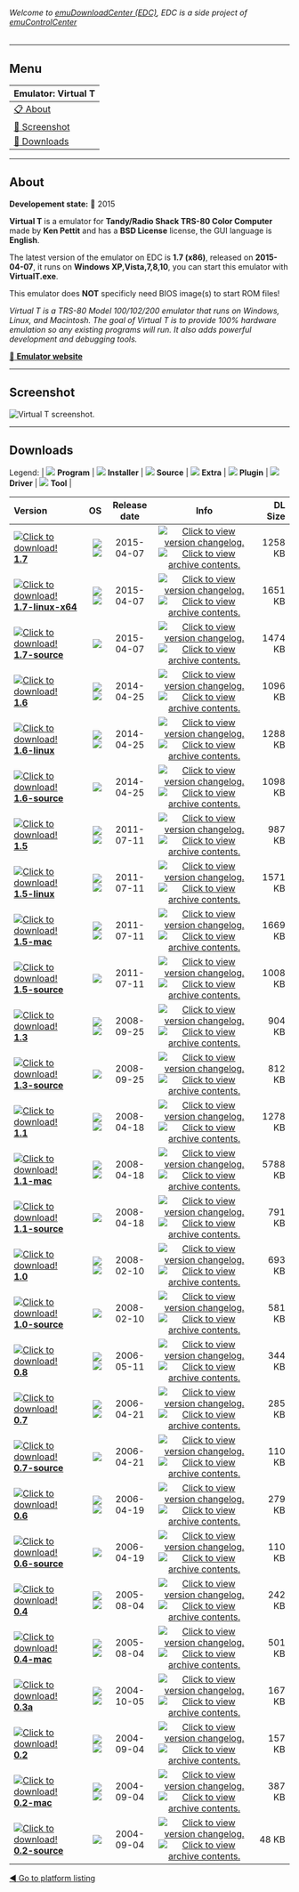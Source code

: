 ###### Welcome to [emuDownloadCenter (EDC)](https://github.com/PhoenixInteractiveNL/emuDownloadCenter/wiki/), EDC is a side project of [emuControlCenter](https://github.com/PhoenixInteractiveNL/emuControlCenter/wiki/)
***
## Menu
| **Emulator: Virtual T** |
|:---------|
| [:clipboard: About](#about) |
| [:sunrise: Screenshot](#screenshot) |
| [:floppy_disk: Downloads](#downloads) |
***
## About
**Developement state:** :large_blue_circle: 2015

**Virtual T** is a emulator for **Tandy/Radio Shack TRS-80 Color Computer** made by **Ken Pettit** and has a **BSD License** license, the GUI language is **English**.

The latest version of the emulator on EDC is **1.7 (x86)**, released on **2015-04-07**, it runs on **Windows XP,Vista,7,8,10**, you can start this emulator with **VirtualT.exe**.

This emulator does **NOT** specificly need BIOS image(s) to start ROM files!

_Virtual T is a TRS-80 Model 100/102/200 emulator that runs on Windows, Linux, and Macintosh. The goal of Virtual T is to provide 100% hardware emulation so any existing programs will run. It also adds powerful development and debugging tools._

[:link: **Emulator website**](https://sourceforge.net/projects/virtualt/)
***
## Screenshot
![](https://raw.githubusercontent.com/PhoenixInteractiveNL/emuDownloadCenter/master/hooks/virtualt/emulator_screen_01.jpg "Virtual T screenshot.")
***
## Downloads
Legend: | 
![](https://raw.githubusercontent.com/wiki/PhoenixInteractiveNL/emuDownloadCenter/images_misc/icon_program_24.png) **Program** | 
![](https://raw.githubusercontent.com/wiki/PhoenixInteractiveNL/emuDownloadCenter/images_misc/icon_installer_24.png) **Installer** | 
![](https://raw.githubusercontent.com/wiki/PhoenixInteractiveNL/emuDownloadCenter/images_misc/icon_source_code_24.png) **Source** | 
![](https://raw.githubusercontent.com/wiki/PhoenixInteractiveNL/emuDownloadCenter/images_misc/icon_extra_24.png) **Extra** | 
![](https://raw.githubusercontent.com/wiki/PhoenixInteractiveNL/emuDownloadCenter/images_misc/icon_plugin_24.png) **Plugin** | 
![](https://raw.githubusercontent.com/wiki/PhoenixInteractiveNL/emuDownloadCenter/images_misc/icon_driver_24.png) **Driver** | 
![](https://raw.githubusercontent.com/wiki/PhoenixInteractiveNL/emuDownloadCenter/images_misc/icon_tool_24.png) **Tool** | 
 
| Version | OS | Release date | Info | DL Size |
|:--------|---:|:------------:|:----:|--------:|
| [![](https://raw.githubusercontent.com/wiki/PhoenixInteractiveNL/emuDownloadCenter/images_misc/icon_program_24.png "Click to download!")  **1.7**](https://github.com/PhoenixInteractiveNL/edc-repo0004/raw/master/virtualt/1.7.7z) | ![](https://raw.githubusercontent.com/wiki/PhoenixInteractiveNL/emuDownloadCenter/images_misc/logo_windows_24.png) ![](https://raw.githubusercontent.com/wiki/PhoenixInteractiveNL/emuDownloadCenter/images_misc/icon_32-bit_24.png) | 2015-04-07 | [![](https://raw.githubusercontent.com/wiki/PhoenixInteractiveNL/emuDownloadCenter/images_misc/icon_changelog_24.png "Click to view version changelog.")](https://github.com/PhoenixInteractiveNL/edc-repo0004/blob/master/virtualt/1.7_changelog.txt) [![](https://raw.githubusercontent.com/wiki/PhoenixInteractiveNL/emuDownloadCenter/images_misc/icon_contents_24.png "Click to view archive contents.")](https://github.com/PhoenixInteractiveNL/edc-repo0004/blob/master/virtualt/1.7_contents.txt) | 1258 KB |
| [![](https://raw.githubusercontent.com/wiki/PhoenixInteractiveNL/emuDownloadCenter/images_misc/icon_program_24.png "Click to download!")  **1.7-linux-x64**](https://github.com/PhoenixInteractiveNL/edc-repo0004/raw/master/virtualt/1.7-linux-x64.7z) | ![](https://raw.githubusercontent.com/wiki/PhoenixInteractiveNL/emuDownloadCenter/images_misc/logo_linux_24.png) ![](https://raw.githubusercontent.com/wiki/PhoenixInteractiveNL/emuDownloadCenter/images_misc/icon_64-bit_24.png) | 2015-04-07 | [![](https://raw.githubusercontent.com/wiki/PhoenixInteractiveNL/emuDownloadCenter/images_misc/icon_changelog_24.png "Click to view version changelog.")](https://github.com/PhoenixInteractiveNL/edc-repo0004/blob/master/virtualt/1.7-linux-x64_changelog.txt) [![](https://raw.githubusercontent.com/wiki/PhoenixInteractiveNL/emuDownloadCenter/images_misc/icon_contents_24.png "Click to view archive contents.")](https://github.com/PhoenixInteractiveNL/edc-repo0004/blob/master/virtualt/1.7-linux-x64_contents.txt) | 1651 KB |
| [![](https://raw.githubusercontent.com/wiki/PhoenixInteractiveNL/emuDownloadCenter/images_misc/icon_source_code_24.png "Click to download!")  **1.7-source**](https://github.com/PhoenixInteractiveNL/edc-repo0004/raw/master/virtualt/1.7-source.7z) |  ![](https://raw.githubusercontent.com/wiki/PhoenixInteractiveNL/emuDownloadCenter/images_misc/icon_32-bit_24.png) | 2015-04-07 | [![](https://raw.githubusercontent.com/wiki/PhoenixInteractiveNL/emuDownloadCenter/images_misc/icon_changelog_24.png "Click to view version changelog.")](https://github.com/PhoenixInteractiveNL/edc-repo0004/blob/master/virtualt/1.7-source_changelog.txt) [![](https://raw.githubusercontent.com/wiki/PhoenixInteractiveNL/emuDownloadCenter/images_misc/icon_contents_24.png "Click to view archive contents.")](https://github.com/PhoenixInteractiveNL/edc-repo0004/blob/master/virtualt/1.7-source_contents.txt) | 1474 KB |
| [![](https://raw.githubusercontent.com/wiki/PhoenixInteractiveNL/emuDownloadCenter/images_misc/icon_program_24.png "Click to download!")  **1.6**](https://github.com/PhoenixInteractiveNL/edc-repo0004/raw/master/virtualt/1.6.7z) | ![](https://raw.githubusercontent.com/wiki/PhoenixInteractiveNL/emuDownloadCenter/images_misc/logo_windows_24.png) ![](https://raw.githubusercontent.com/wiki/PhoenixInteractiveNL/emuDownloadCenter/images_misc/icon_32-bit_24.png) | 2014-04-25 | [![](https://raw.githubusercontent.com/wiki/PhoenixInteractiveNL/emuDownloadCenter/images_misc/icon_changelog_24.png "Click to view version changelog.")](https://github.com/PhoenixInteractiveNL/edc-repo0004/blob/master/virtualt/1.6_changelog.txt) [![](https://raw.githubusercontent.com/wiki/PhoenixInteractiveNL/emuDownloadCenter/images_misc/icon_contents_24.png "Click to view archive contents.")](https://github.com/PhoenixInteractiveNL/edc-repo0004/blob/master/virtualt/1.6_contents.txt) | 1096 KB |
| [![](https://raw.githubusercontent.com/wiki/PhoenixInteractiveNL/emuDownloadCenter/images_misc/icon_program_24.png "Click to download!")  **1.6-linux**](https://github.com/PhoenixInteractiveNL/edc-repo0004/raw/master/virtualt/1.6-linux.7z) | ![](https://raw.githubusercontent.com/wiki/PhoenixInteractiveNL/emuDownloadCenter/images_misc/logo_linux_24.png) ![](https://raw.githubusercontent.com/wiki/PhoenixInteractiveNL/emuDownloadCenter/images_misc/icon_32-bit_24.png) | 2014-04-25 | [![](https://raw.githubusercontent.com/wiki/PhoenixInteractiveNL/emuDownloadCenter/images_misc/icon_changelog_24.png "Click to view version changelog.")](https://github.com/PhoenixInteractiveNL/edc-repo0004/blob/master/virtualt/1.6-linux_changelog.txt) [![](https://raw.githubusercontent.com/wiki/PhoenixInteractiveNL/emuDownloadCenter/images_misc/icon_contents_24.png "Click to view archive contents.")](https://github.com/PhoenixInteractiveNL/edc-repo0004/blob/master/virtualt/1.6-linux_contents.txt) | 1288 KB |
| [![](https://raw.githubusercontent.com/wiki/PhoenixInteractiveNL/emuDownloadCenter/images_misc/icon_source_code_24.png "Click to download!")  **1.6-source**](https://github.com/PhoenixInteractiveNL/edc-repo0004/raw/master/virtualt/1.6-source.7z) |  ![](https://raw.githubusercontent.com/wiki/PhoenixInteractiveNL/emuDownloadCenter/images_misc/icon_32-bit_24.png) | 2014-04-25 | [![](https://raw.githubusercontent.com/wiki/PhoenixInteractiveNL/emuDownloadCenter/images_misc/icon_changelog_24.png "Click to view version changelog.")](https://github.com/PhoenixInteractiveNL/edc-repo0004/blob/master/virtualt/1.6-source_changelog.txt) [![](https://raw.githubusercontent.com/wiki/PhoenixInteractiveNL/emuDownloadCenter/images_misc/icon_contents_24.png "Click to view archive contents.")](https://github.com/PhoenixInteractiveNL/edc-repo0004/blob/master/virtualt/1.6-source_contents.txt) | 1098 KB |
| [![](https://raw.githubusercontent.com/wiki/PhoenixInteractiveNL/emuDownloadCenter/images_misc/icon_program_24.png "Click to download!")  **1.5**](https://github.com/PhoenixInteractiveNL/edc-repo0004/raw/master/virtualt/1.5.7z) | ![](https://raw.githubusercontent.com/wiki/PhoenixInteractiveNL/emuDownloadCenter/images_misc/logo_windows_24.png) ![](https://raw.githubusercontent.com/wiki/PhoenixInteractiveNL/emuDownloadCenter/images_misc/icon_32-bit_24.png) | 2011-07-11 | [![](https://raw.githubusercontent.com/wiki/PhoenixInteractiveNL/emuDownloadCenter/images_misc/icon_changelog_24.png "Click to view version changelog.")](https://github.com/PhoenixInteractiveNL/edc-repo0004/blob/master/virtualt/1.5_changelog.txt) [![](https://raw.githubusercontent.com/wiki/PhoenixInteractiveNL/emuDownloadCenter/images_misc/icon_contents_24.png "Click to view archive contents.")](https://github.com/PhoenixInteractiveNL/edc-repo0004/blob/master/virtualt/1.5_contents.txt) | 987 KB |
| [![](https://raw.githubusercontent.com/wiki/PhoenixInteractiveNL/emuDownloadCenter/images_misc/icon_program_24.png "Click to download!")  **1.5-linux**](https://github.com/PhoenixInteractiveNL/edc-repo0004/raw/master/virtualt/1.5-linux.7z) | ![](https://raw.githubusercontent.com/wiki/PhoenixInteractiveNL/emuDownloadCenter/images_misc/logo_linux_24.png) ![](https://raw.githubusercontent.com/wiki/PhoenixInteractiveNL/emuDownloadCenter/images_misc/icon_32-bit_24.png) | 2011-07-11 | [![](https://raw.githubusercontent.com/wiki/PhoenixInteractiveNL/emuDownloadCenter/images_misc/icon_changelog_24.png "Click to view version changelog.")](https://github.com/PhoenixInteractiveNL/edc-repo0004/blob/master/virtualt/1.5-linux_changelog.txt) [![](https://raw.githubusercontent.com/wiki/PhoenixInteractiveNL/emuDownloadCenter/images_misc/icon_contents_24.png "Click to view archive contents.")](https://github.com/PhoenixInteractiveNL/edc-repo0004/blob/master/virtualt/1.5-linux_contents.txt) | 1571 KB |
| [![](https://raw.githubusercontent.com/wiki/PhoenixInteractiveNL/emuDownloadCenter/images_misc/icon_program_24.png "Click to download!")  **1.5-mac**](https://github.com/PhoenixInteractiveNL/edc-repo0004/raw/master/virtualt/1.5-mac.7z) | ![](https://raw.githubusercontent.com/wiki/PhoenixInteractiveNL/emuDownloadCenter/images_misc/logo_mac_24.png) ![](https://raw.githubusercontent.com/wiki/PhoenixInteractiveNL/emuDownloadCenter/images_misc/icon_32-bit_24.png) | 2011-07-11 | [![](https://raw.githubusercontent.com/wiki/PhoenixInteractiveNL/emuDownloadCenter/images_misc/icon_changelog_24.png "Click to view version changelog.")](https://github.com/PhoenixInteractiveNL/edc-repo0004/blob/master/virtualt/1.5-mac_changelog.txt) [![](https://raw.githubusercontent.com/wiki/PhoenixInteractiveNL/emuDownloadCenter/images_misc/icon_contents_24.png "Click to view archive contents.")](https://github.com/PhoenixInteractiveNL/edc-repo0004/blob/master/virtualt/1.5-mac_contents.txt) | 1669 KB |
| [![](https://raw.githubusercontent.com/wiki/PhoenixInteractiveNL/emuDownloadCenter/images_misc/icon_source_code_24.png "Click to download!")  **1.5-source**](https://github.com/PhoenixInteractiveNL/edc-repo0004/raw/master/virtualt/1.5-source.7z) |  ![](https://raw.githubusercontent.com/wiki/PhoenixInteractiveNL/emuDownloadCenter/images_misc/icon_32-bit_24.png) | 2011-07-11 | [![](https://raw.githubusercontent.com/wiki/PhoenixInteractiveNL/emuDownloadCenter/images_misc/icon_changelog_24.png "Click to view version changelog.")](https://github.com/PhoenixInteractiveNL/edc-repo0004/blob/master/virtualt/1.5-source_changelog.txt) [![](https://raw.githubusercontent.com/wiki/PhoenixInteractiveNL/emuDownloadCenter/images_misc/icon_contents_24.png "Click to view archive contents.")](https://github.com/PhoenixInteractiveNL/edc-repo0004/blob/master/virtualt/1.5-source_contents.txt) | 1008 KB |
| [![](https://raw.githubusercontent.com/wiki/PhoenixInteractiveNL/emuDownloadCenter/images_misc/icon_program_24.png "Click to download!")  **1.3**](https://github.com/PhoenixInteractiveNL/edc-repo0004/raw/master/virtualt/1.3.7z) | ![](https://raw.githubusercontent.com/wiki/PhoenixInteractiveNL/emuDownloadCenter/images_misc/logo_windows_24.png) ![](https://raw.githubusercontent.com/wiki/PhoenixInteractiveNL/emuDownloadCenter/images_misc/icon_32-bit_24.png) | 2008-09-25 | [![](https://raw.githubusercontent.com/wiki/PhoenixInteractiveNL/emuDownloadCenter/images_misc/icon_changelog_24.png "Click to view version changelog.")](https://github.com/PhoenixInteractiveNL/edc-repo0004/blob/master/virtualt/1.3_changelog.txt) [![](https://raw.githubusercontent.com/wiki/PhoenixInteractiveNL/emuDownloadCenter/images_misc/icon_contents_24.png "Click to view archive contents.")](https://github.com/PhoenixInteractiveNL/edc-repo0004/blob/master/virtualt/1.3_contents.txt) | 904 KB |
| [![](https://raw.githubusercontent.com/wiki/PhoenixInteractiveNL/emuDownloadCenter/images_misc/icon_source_code_24.png "Click to download!")  **1.3-source**](https://github.com/PhoenixInteractiveNL/edc-repo0004/raw/master/virtualt/1.3-source.7z) |  ![](https://raw.githubusercontent.com/wiki/PhoenixInteractiveNL/emuDownloadCenter/images_misc/icon_32-bit_24.png) | 2008-09-25 | [![](https://raw.githubusercontent.com/wiki/PhoenixInteractiveNL/emuDownloadCenter/images_misc/icon_changelog_24.png "Click to view version changelog.")](https://github.com/PhoenixInteractiveNL/edc-repo0004/blob/master/virtualt/1.3-source_changelog.txt) [![](https://raw.githubusercontent.com/wiki/PhoenixInteractiveNL/emuDownloadCenter/images_misc/icon_contents_24.png "Click to view archive contents.")](https://github.com/PhoenixInteractiveNL/edc-repo0004/blob/master/virtualt/1.3-source_contents.txt) | 812 KB |
| [![](https://raw.githubusercontent.com/wiki/PhoenixInteractiveNL/emuDownloadCenter/images_misc/icon_program_24.png "Click to download!")  **1.1**](https://github.com/PhoenixInteractiveNL/edc-repo0004/raw/master/virtualt/1.1.7z) | ![](https://raw.githubusercontent.com/wiki/PhoenixInteractiveNL/emuDownloadCenter/images_misc/logo_windows_24.png) ![](https://raw.githubusercontent.com/wiki/PhoenixInteractiveNL/emuDownloadCenter/images_misc/icon_32-bit_24.png) | 2008-04-18 | [![](https://raw.githubusercontent.com/wiki/PhoenixInteractiveNL/emuDownloadCenter/images_misc/icon_changelog_24.png "Click to view version changelog.")](https://github.com/PhoenixInteractiveNL/edc-repo0004/blob/master/virtualt/1.1_changelog.txt) [![](https://raw.githubusercontent.com/wiki/PhoenixInteractiveNL/emuDownloadCenter/images_misc/icon_contents_24.png "Click to view archive contents.")](https://github.com/PhoenixInteractiveNL/edc-repo0004/blob/master/virtualt/1.1_contents.txt) | 1278 KB |
| [![](https://raw.githubusercontent.com/wiki/PhoenixInteractiveNL/emuDownloadCenter/images_misc/icon_program_24.png "Click to download!")  **1.1-mac**](https://github.com/PhoenixInteractiveNL/edc-repo0004/raw/master/virtualt/1.1-mac.7z) | ![](https://raw.githubusercontent.com/wiki/PhoenixInteractiveNL/emuDownloadCenter/images_misc/logo_mac_24.png) ![](https://raw.githubusercontent.com/wiki/PhoenixInteractiveNL/emuDownloadCenter/images_misc/icon_32-bit_24.png) | 2008-04-18 | [![](https://raw.githubusercontent.com/wiki/PhoenixInteractiveNL/emuDownloadCenter/images_misc/icon_changelog_24.png "Click to view version changelog.")](https://github.com/PhoenixInteractiveNL/edc-repo0004/blob/master/virtualt/1.1-mac_changelog.txt) [![](https://raw.githubusercontent.com/wiki/PhoenixInteractiveNL/emuDownloadCenter/images_misc/icon_contents_24.png "Click to view archive contents.")](https://github.com/PhoenixInteractiveNL/edc-repo0004/blob/master/virtualt/1.1-mac_contents.txt) | 5788 KB |
| [![](https://raw.githubusercontent.com/wiki/PhoenixInteractiveNL/emuDownloadCenter/images_misc/icon_source_code_24.png "Click to download!")  **1.1-source**](https://github.com/PhoenixInteractiveNL/edc-repo0004/raw/master/virtualt/1.1-source.7z) |  ![](https://raw.githubusercontent.com/wiki/PhoenixInteractiveNL/emuDownloadCenter/images_misc/icon_32-bit_24.png) | 2008-04-18 | [![](https://raw.githubusercontent.com/wiki/PhoenixInteractiveNL/emuDownloadCenter/images_misc/icon_changelog_24.png "Click to view version changelog.")](https://github.com/PhoenixInteractiveNL/edc-repo0004/blob/master/virtualt/1.1-source_changelog.txt) [![](https://raw.githubusercontent.com/wiki/PhoenixInteractiveNL/emuDownloadCenter/images_misc/icon_contents_24.png "Click to view archive contents.")](https://github.com/PhoenixInteractiveNL/edc-repo0004/blob/master/virtualt/1.1-source_contents.txt) | 791 KB |
| [![](https://raw.githubusercontent.com/wiki/PhoenixInteractiveNL/emuDownloadCenter/images_misc/icon_program_24.png "Click to download!")  **1.0**](https://github.com/PhoenixInteractiveNL/edc-repo0004/raw/master/virtualt/1.0.7z) | ![](https://raw.githubusercontent.com/wiki/PhoenixInteractiveNL/emuDownloadCenter/images_misc/logo_windows_24.png) ![](https://raw.githubusercontent.com/wiki/PhoenixInteractiveNL/emuDownloadCenter/images_misc/icon_32-bit_24.png) | 2008-02-10 | [![](https://raw.githubusercontent.com/wiki/PhoenixInteractiveNL/emuDownloadCenter/images_misc/icon_changelog_24.png "Click to view version changelog.")](https://github.com/PhoenixInteractiveNL/edc-repo0004/blob/master/virtualt/1.0_changelog.txt) [![](https://raw.githubusercontent.com/wiki/PhoenixInteractiveNL/emuDownloadCenter/images_misc/icon_contents_24.png "Click to view archive contents.")](https://github.com/PhoenixInteractiveNL/edc-repo0004/blob/master/virtualt/1.0_contents.txt) | 693 KB |
| [![](https://raw.githubusercontent.com/wiki/PhoenixInteractiveNL/emuDownloadCenter/images_misc/icon_source_code_24.png "Click to download!")  **1.0-source**](https://github.com/PhoenixInteractiveNL/edc-repo0004/raw/master/virtualt/1.0-source.7z) |  ![](https://raw.githubusercontent.com/wiki/PhoenixInteractiveNL/emuDownloadCenter/images_misc/icon_32-bit_24.png) | 2008-02-10 | [![](https://raw.githubusercontent.com/wiki/PhoenixInteractiveNL/emuDownloadCenter/images_misc/icon_changelog_24.png "Click to view version changelog.")](https://github.com/PhoenixInteractiveNL/edc-repo0004/blob/master/virtualt/1.0-source_changelog.txt) [![](https://raw.githubusercontent.com/wiki/PhoenixInteractiveNL/emuDownloadCenter/images_misc/icon_contents_24.png "Click to view archive contents.")](https://github.com/PhoenixInteractiveNL/edc-repo0004/blob/master/virtualt/1.0-source_contents.txt) | 581 KB |
| [![](https://raw.githubusercontent.com/wiki/PhoenixInteractiveNL/emuDownloadCenter/images_misc/icon_program_24.png "Click to download!")  **0.8**](https://github.com/PhoenixInteractiveNL/edc-repo0004/raw/master/virtualt/0.8.7z) | ![](https://raw.githubusercontent.com/wiki/PhoenixInteractiveNL/emuDownloadCenter/images_misc/logo_windows_24.png) ![](https://raw.githubusercontent.com/wiki/PhoenixInteractiveNL/emuDownloadCenter/images_misc/icon_32-bit_24.png) | 2006-05-11 | [![](https://raw.githubusercontent.com/wiki/PhoenixInteractiveNL/emuDownloadCenter/images_misc/icon_changelog_24.png "Click to view version changelog.")](https://github.com/PhoenixInteractiveNL/edc-repo0004/blob/master/virtualt/0.8_changelog.txt) [![](https://raw.githubusercontent.com/wiki/PhoenixInteractiveNL/emuDownloadCenter/images_misc/icon_contents_24.png "Click to view archive contents.")](https://github.com/PhoenixInteractiveNL/edc-repo0004/blob/master/virtualt/0.8_contents.txt) | 344 KB |
| [![](https://raw.githubusercontent.com/wiki/PhoenixInteractiveNL/emuDownloadCenter/images_misc/icon_program_24.png "Click to download!")  **0.7**](https://github.com/PhoenixInteractiveNL/edc-repo0004/raw/master/virtualt/0.7.7z) | ![](https://raw.githubusercontent.com/wiki/PhoenixInteractiveNL/emuDownloadCenter/images_misc/logo_windows_24.png) ![](https://raw.githubusercontent.com/wiki/PhoenixInteractiveNL/emuDownloadCenter/images_misc/icon_32-bit_24.png) | 2006-04-21 | [![](https://raw.githubusercontent.com/wiki/PhoenixInteractiveNL/emuDownloadCenter/images_misc/icon_changelog_24.png "Click to view version changelog.")](https://github.com/PhoenixInteractiveNL/edc-repo0004/blob/master/virtualt/0.7_changelog.txt) [![](https://raw.githubusercontent.com/wiki/PhoenixInteractiveNL/emuDownloadCenter/images_misc/icon_contents_24.png "Click to view archive contents.")](https://github.com/PhoenixInteractiveNL/edc-repo0004/blob/master/virtualt/0.7_contents.txt) | 285 KB |
| [![](https://raw.githubusercontent.com/wiki/PhoenixInteractiveNL/emuDownloadCenter/images_misc/icon_source_code_24.png "Click to download!")  **0.7-source**](https://github.com/PhoenixInteractiveNL/edc-repo0004/raw/master/virtualt/0.7-source.7z) |  ![](https://raw.githubusercontent.com/wiki/PhoenixInteractiveNL/emuDownloadCenter/images_misc/icon_32-bit_24.png) | 2006-04-21 | [![](https://raw.githubusercontent.com/wiki/PhoenixInteractiveNL/emuDownloadCenter/images_misc/icon_changelog_24.png "Click to view version changelog.")](https://github.com/PhoenixInteractiveNL/edc-repo0004/blob/master/virtualt/0.7-source_changelog.txt) [![](https://raw.githubusercontent.com/wiki/PhoenixInteractiveNL/emuDownloadCenter/images_misc/icon_contents_24.png "Click to view archive contents.")](https://github.com/PhoenixInteractiveNL/edc-repo0004/blob/master/virtualt/0.7-source_contents.txt) | 110 KB |
| [![](https://raw.githubusercontent.com/wiki/PhoenixInteractiveNL/emuDownloadCenter/images_misc/icon_program_24.png "Click to download!")  **0.6**](https://github.com/PhoenixInteractiveNL/edc-repo0004/raw/master/virtualt/0.6.7z) | ![](https://raw.githubusercontent.com/wiki/PhoenixInteractiveNL/emuDownloadCenter/images_misc/logo_windows_24.png) ![](https://raw.githubusercontent.com/wiki/PhoenixInteractiveNL/emuDownloadCenter/images_misc/icon_32-bit_24.png) | 2006-04-19 | [![](https://raw.githubusercontent.com/wiki/PhoenixInteractiveNL/emuDownloadCenter/images_misc/icon_changelog_24.png "Click to view version changelog.")](https://github.com/PhoenixInteractiveNL/edc-repo0004/blob/master/virtualt/0.6_changelog.txt) [![](https://raw.githubusercontent.com/wiki/PhoenixInteractiveNL/emuDownloadCenter/images_misc/icon_contents_24.png "Click to view archive contents.")](https://github.com/PhoenixInteractiveNL/edc-repo0004/blob/master/virtualt/0.6_contents.txt) | 279 KB |
| [![](https://raw.githubusercontent.com/wiki/PhoenixInteractiveNL/emuDownloadCenter/images_misc/icon_source_code_24.png "Click to download!")  **0.6-source**](https://github.com/PhoenixInteractiveNL/edc-repo0004/raw/master/virtualt/0.6-source.7z) |  ![](https://raw.githubusercontent.com/wiki/PhoenixInteractiveNL/emuDownloadCenter/images_misc/icon_32-bit_24.png) | 2006-04-19 | [![](https://raw.githubusercontent.com/wiki/PhoenixInteractiveNL/emuDownloadCenter/images_misc/icon_changelog_24.png "Click to view version changelog.")](https://github.com/PhoenixInteractiveNL/edc-repo0004/blob/master/virtualt/0.6-source_changelog.txt) [![](https://raw.githubusercontent.com/wiki/PhoenixInteractiveNL/emuDownloadCenter/images_misc/icon_contents_24.png "Click to view archive contents.")](https://github.com/PhoenixInteractiveNL/edc-repo0004/blob/master/virtualt/0.6-source_contents.txt) | 110 KB |
| [![](https://raw.githubusercontent.com/wiki/PhoenixInteractiveNL/emuDownloadCenter/images_misc/icon_program_24.png "Click to download!")  **0.4**](https://github.com/PhoenixInteractiveNL/edc-repo0004/raw/master/virtualt/0.4.7z) | ![](https://raw.githubusercontent.com/wiki/PhoenixInteractiveNL/emuDownloadCenter/images_misc/logo_windows_24.png) ![](https://raw.githubusercontent.com/wiki/PhoenixInteractiveNL/emuDownloadCenter/images_misc/icon_32-bit_24.png) | 2005-08-04 | [![](https://raw.githubusercontent.com/wiki/PhoenixInteractiveNL/emuDownloadCenter/images_misc/icon_changelog_24.png "Click to view version changelog.")](https://github.com/PhoenixInteractiveNL/edc-repo0004/blob/master/virtualt/0.4_changelog.txt) [![](https://raw.githubusercontent.com/wiki/PhoenixInteractiveNL/emuDownloadCenter/images_misc/icon_contents_24.png "Click to view archive contents.")](https://github.com/PhoenixInteractiveNL/edc-repo0004/blob/master/virtualt/0.4_contents.txt) | 242 KB |
| [![](https://raw.githubusercontent.com/wiki/PhoenixInteractiveNL/emuDownloadCenter/images_misc/icon_program_24.png "Click to download!")  **0.4-mac**](https://github.com/PhoenixInteractiveNL/edc-repo0004/raw/master/virtualt/0.4-mac.7z) | ![](https://raw.githubusercontent.com/wiki/PhoenixInteractiveNL/emuDownloadCenter/images_misc/logo_mac_24.png) ![](https://raw.githubusercontent.com/wiki/PhoenixInteractiveNL/emuDownloadCenter/images_misc/icon_32-bit_24.png) | 2005-08-04 | [![](https://raw.githubusercontent.com/wiki/PhoenixInteractiveNL/emuDownloadCenter/images_misc/icon_changelog_24.png "Click to view version changelog.")](https://github.com/PhoenixInteractiveNL/edc-repo0004/blob/master/virtualt/0.4-mac_changelog.txt) [![](https://raw.githubusercontent.com/wiki/PhoenixInteractiveNL/emuDownloadCenter/images_misc/icon_contents_24.png "Click to view archive contents.")](https://github.com/PhoenixInteractiveNL/edc-repo0004/blob/master/virtualt/0.4-mac_contents.txt) | 501 KB |
| [![](https://raw.githubusercontent.com/wiki/PhoenixInteractiveNL/emuDownloadCenter/images_misc/icon_program_24.png "Click to download!")  **0.3a**](https://github.com/PhoenixInteractiveNL/edc-repo0004/raw/master/virtualt/0.3a.7z) | ![](https://raw.githubusercontent.com/wiki/PhoenixInteractiveNL/emuDownloadCenter/images_misc/logo_windows_24.png) ![](https://raw.githubusercontent.com/wiki/PhoenixInteractiveNL/emuDownloadCenter/images_misc/icon_32-bit_24.png) | 2004-10-05 | [![](https://raw.githubusercontent.com/wiki/PhoenixInteractiveNL/emuDownloadCenter/images_misc/icon_changelog_24.png "Click to view version changelog.")](https://github.com/PhoenixInteractiveNL/edc-repo0004/blob/master/virtualt/0.3a_changelog.txt) [![](https://raw.githubusercontent.com/wiki/PhoenixInteractiveNL/emuDownloadCenter/images_misc/icon_contents_24.png "Click to view archive contents.")](https://github.com/PhoenixInteractiveNL/edc-repo0004/blob/master/virtualt/0.3a_contents.txt) | 167 KB |
| [![](https://raw.githubusercontent.com/wiki/PhoenixInteractiveNL/emuDownloadCenter/images_misc/icon_program_24.png "Click to download!")  **0.2**](https://github.com/PhoenixInteractiveNL/edc-repo0004/raw/master/virtualt/0.2.7z) | ![](https://raw.githubusercontent.com/wiki/PhoenixInteractiveNL/emuDownloadCenter/images_misc/logo_windows_24.png) ![](https://raw.githubusercontent.com/wiki/PhoenixInteractiveNL/emuDownloadCenter/images_misc/icon_32-bit_24.png) | 2004-09-04 | [![](https://raw.githubusercontent.com/wiki/PhoenixInteractiveNL/emuDownloadCenter/images_misc/icon_changelog_24.png "Click to view version changelog.")](https://github.com/PhoenixInteractiveNL/edc-repo0004/blob/master/virtualt/0.2_changelog.txt) [![](https://raw.githubusercontent.com/wiki/PhoenixInteractiveNL/emuDownloadCenter/images_misc/icon_contents_24.png "Click to view archive contents.")](https://github.com/PhoenixInteractiveNL/edc-repo0004/blob/master/virtualt/0.2_contents.txt) | 157 KB |
| [![](https://raw.githubusercontent.com/wiki/PhoenixInteractiveNL/emuDownloadCenter/images_misc/icon_program_24.png "Click to download!")  **0.2-mac**](https://github.com/PhoenixInteractiveNL/edc-repo0004/raw/master/virtualt/0.2-mac.7z) | ![](https://raw.githubusercontent.com/wiki/PhoenixInteractiveNL/emuDownloadCenter/images_misc/logo_mac_24.png) ![](https://raw.githubusercontent.com/wiki/PhoenixInteractiveNL/emuDownloadCenter/images_misc/icon_32-bit_24.png) | 2004-09-04 | [![](https://raw.githubusercontent.com/wiki/PhoenixInteractiveNL/emuDownloadCenter/images_misc/icon_changelog_24.png "Click to view version changelog.")](https://github.com/PhoenixInteractiveNL/edc-repo0004/blob/master/virtualt/0.2-mac_changelog.txt) [![](https://raw.githubusercontent.com/wiki/PhoenixInteractiveNL/emuDownloadCenter/images_misc/icon_contents_24.png "Click to view archive contents.")](https://github.com/PhoenixInteractiveNL/edc-repo0004/blob/master/virtualt/0.2-mac_contents.txt) | 387 KB |
| [![](https://raw.githubusercontent.com/wiki/PhoenixInteractiveNL/emuDownloadCenter/images_misc/icon_source_code_24.png "Click to download!")  **0.2-source**](https://github.com/PhoenixInteractiveNL/edc-repo0004/raw/master/virtualt/0.2-source.7z) |  ![](https://raw.githubusercontent.com/wiki/PhoenixInteractiveNL/emuDownloadCenter/images_misc/icon_32-bit_24.png) | 2004-09-04 | [![](https://raw.githubusercontent.com/wiki/PhoenixInteractiveNL/emuDownloadCenter/images_misc/icon_changelog_24.png "Click to view version changelog.")](https://github.com/PhoenixInteractiveNL/edc-repo0004/blob/master/virtualt/0.2-source_changelog.txt) [![](https://raw.githubusercontent.com/wiki/PhoenixInteractiveNL/emuDownloadCenter/images_misc/icon_contents_24.png "Click to view archive contents.")](https://github.com/PhoenixInteractiveNL/edc-repo0004/blob/master/virtualt/0.2-source_contents.txt) | 48 KB |

[:arrow_backward: Go to platform listing](https://github.com/PhoenixInteractiveNL/emuDownloadCenter/wiki/EDC-Platform-List)
